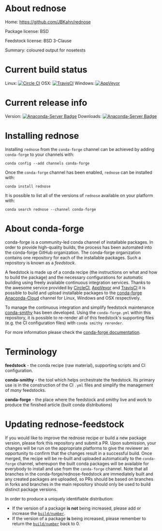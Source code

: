 About rednose
=============

Home: https://github.com/JBKahn/rednose

Package license: BSD

Feedstock license: BSD 3-Clause

Summary: coloured output for nosetests



Current build status
====================

Linux: [![Circle CI](https://circleci.com/gh/conda-forge/rednose-feedstock.svg?style=shield)](https://circleci.com/gh/conda-forge/rednose-feedstock)
OSX: [![TravisCI](https://travis-ci.org/conda-forge/rednose-feedstock.svg?branch=master)](https://travis-ci.org/conda-forge/rednose-feedstock)
Windows: [![AppVeyor](https://ci.appveyor.com/api/projects/status/github/conda-forge/rednose-feedstock?svg=True)](https://ci.appveyor.com/project/conda-forge/rednose-feedstock/branch/master)

Current release info
====================
Version: [![Anaconda-Server Badge](https://anaconda.org/conda-forge/rednose/badges/version.svg)](https://anaconda.org/conda-forge/rednose)
Downloads: [![Anaconda-Server Badge](https://anaconda.org/conda-forge/rednose/badges/downloads.svg)](https://anaconda.org/conda-forge/rednose)

Installing rednose
==================

Installing `rednose` from the `conda-forge` channel can be achieved by adding `conda-forge` to your channels with:

```
conda config --add channels conda-forge
```

Once the `conda-forge` channel has been enabled, `rednose` can be installed with:

```
conda install rednose
```

It is possible to list all of the versions of `rednose` available on your platform with:

```
conda search rednose --channel conda-forge
```


About conda-forge
=================

conda-forge is a community-led conda channel of installable packages.
In order to provide high-quality builds, the process has been automated into the
conda-forge GitHub organization. The conda-forge organization contains one repository
for each of the installable packages. Such a repository is known as a *feedstock*.

A feedstock is made up of a conda recipe (the instructions on what and how to build
the package) and the necessary configurations for automatic building using freely
available continuous integration services. Thanks to the awesome service provided by
[CircleCI](https://circleci.com/), [AppVeyor](http://www.appveyor.com/)
and [TravisCI](https://travis-ci.org/) it is possible to build and upload installable
packages to the [conda-forge](https://anaconda.org/conda-forge)
[Anaconda-Cloud](http://docs.anaconda.org/) channel for Linux, Windows and OSX respectively.

To manage the continuous integration and simplify feedstock maintenance
[conda-smithy](http://github.com/conda-forge/conda-smithy) has been developed.
Using the ``conda-forge.yml`` within this repository, it is possible to re-render all of
this feedstock's supporting files (e.g. the CI configuration files) with ``conda smithy rerender``.

For more information please check the [conda-forge documentation](https://conda-forge.org/docs/).

Terminology
===========

**feedstock** - the conda recipe (raw material), supporting scripts and CI configuration.

**conda-smithy** - the tool which helps orchestrate the feedstock.
                   Its primary use is in the construction of the CI ``.yml`` files
                   and simplify the management of *many* feedstocks.

**conda-forge** - the place where the feedstock and smithy live and work to
                  produce the finished article (built conda distributions)


Updating rednose-feedstock
==========================

If you would like to improve the rednose recipe or build a new
package version, please fork this repository and submit a PR. Upon submission,
your changes will be run on the appropriate platforms to give the reviewer an
opportunity to confirm that the changes result in a successful build. Once
merged, the recipe will be re-built and uploaded automatically to the
`conda-forge` channel, whereupon the built conda packages will be available for
everybody to install and use from the `conda-forge` channel.
Note that all branches in the conda-forge/rednose-feedstock are
immediately built and any created packages are uploaded, so PRs should be based
on branches in forks and branches in the main repository should only be used to
build distinct package versions.

In order to produce a uniquely identifiable distribution:
 * If the version of a package **is not** being increased, please add or increase
   the [``build/number``](http://conda.pydata.org/docs/building/meta-yaml.html#build-number-and-string).
 * If the version of a package **is** being increased, please remember to return
   the [``build/number``](http://conda.pydata.org/docs/building/meta-yaml.html#build-number-and-string)
   back to 0.